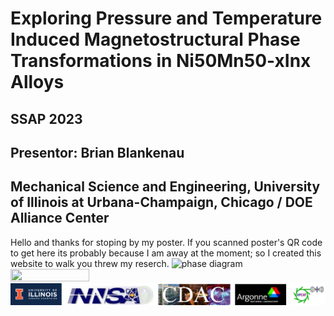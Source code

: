 
# Exploring Pressure and Temperature Induced Magnetostructural Phase Transformations in Ni50Mn50-xInx Alloys
## SSAP 2023
## Presentor: Brian Blankenau 
## Mechanical Science and Engineering, University of Illinois at Urbana-Champaign, Chicago / DOE Alliance Center
Hello and thanks for stoping by my poster. If you scanned poster's QR code to get here its probably because I am away at the moment; so I created this website to walk you threw my reserch. 
![phase diagram](docs/assets/phase_diag.png)
<img src="docs/assets/phase_diag.png" width="50%" height="50%" class="center">
![thanks](docs/assets/thanks.png)
